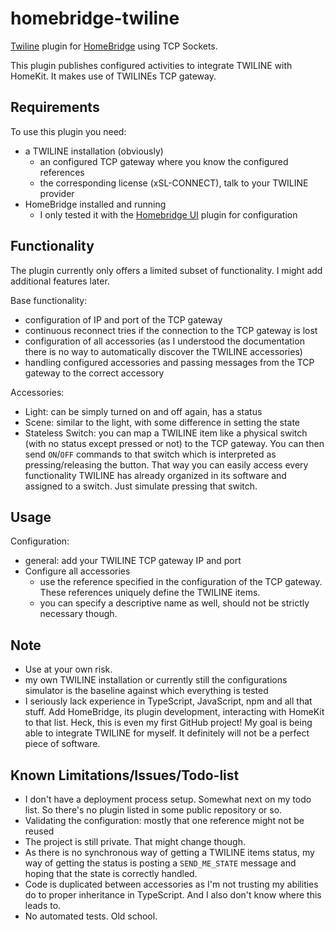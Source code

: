 # homebridge-twiline

</span>

[Twiline](https://twiline.com/) plugin for [HomeBridge](https://github.com/AndreasOttiger/homebridge-twiline) using TCP Sockets.

This plugin publishes configured activities to integrate TWILINE with HomeKit. It makes use of TWILINEs TCP gateway.

## Requirements
To use this plugin you need:

- a TWILINE installation (obviously)
  - an configured TCP gateway where you know the configured references
  - the corresponding license (xSL-CONNECT), talk to your TWILINE provider
- HomeBridge installed and running
  - I only tested it with the [Homebridge UI](https://github.com/homebridge/homebridge-config-ui-x) plugin for configuration

## Functionality
The plugin currently only offers a limited subset of functionality. I might add additional features later.

Base functionality:

- configuration of IP and port of the TCP gateway
- continuous reconnect tries if the connection to the TCP gateway is lost
- configuration of all accessories (as I understood the documentation there is no way to automatically discover the TWILINE accessories)
- handling configured accessories and passing messages from the TCP gateway to the correct accessory

Accessories:

- Light: can be simply turned on and off again, has a status
- Scene: similar to the light, with some difference in setting the state
- Stateless Switch: you can map a TWILINE item like a physical switch (with no status except pressed or not) to the TCP gateway. You can then send `ON`/`OFF` commands to that switch which is interpreted as pressing/releasing the button. That way you can easily access every functionality TWILINE has already organized in its software and assigned to a switch. Just simulate pressing that switch.

## Usage

Configuration:

- general: add your TWILINE TCP gateway IP and port
- Configure all accessories
  - use the reference specified in the configuration of the TCP gateway. These references uniquely define the TWILINE items.
  - you can specify a descriptive name as well, should not be strictly necessary though.

## Note

- Use at your own risk.
- my own TWILINE installation or currently still the configurations simulator is the baseline against which everything is tested
- I seriously lack experience in TypeScript, JavaScript, npm and all that stuff. Add HomeBridge, its plugin development, interacting with HomeKit to that list. Heck, this is even my first GitHub project! My goal is being able to integrate TWILINE for myself. It definitely will not be a perfect piece of software.

## Known Limitations/Issues/Todo-list
- I don't have a deployment process setup. Somewhat next on my todo list. So there's no plugin listed in some public repository or so.
- Validating the configuration: mostly that one reference might not be reused
- The project is still private. That might change though.
- As there is no synchronous way of getting a TWILINE items status, my way of getting the status is posting a `SEND_ME_STATE` message and hoping that the state is correctly handled.
- Code is duplicated between accessories as I'm not trusting my abilities do to proper inheritance in TypeScript. And I also don't know where this leads to.
- No automated tests. Old school.
